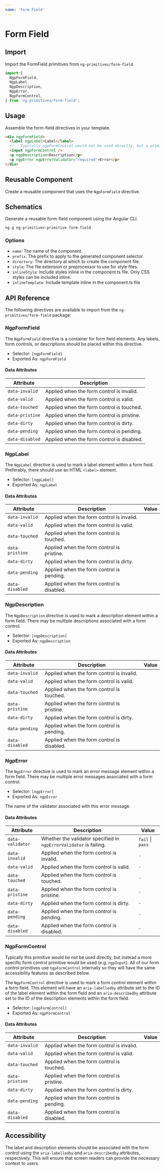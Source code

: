 ```yaml
---
name: 'Form Field'
---
```


# Form Field

<docs-example name="form-field"></docs-example>

## Import

Import the FormField primitives from `ng-primitives/form-field`.

```ts
import {
  NgpFormField,
  NgpLabel,
  NgpDescription,
  NgpError,
  NgpFormControl,
} from 'ng-primitives/form-field';
```

## Usage

Assemble the form-field directives in your template.

```html
<div ngpFormField>
  <label ngpLabel>Label</label>
  <!-- Typically ngpFormControl would not be used directly, but a primitive like ngpInput would be used instead -->
  <input ngpFormControl />
  <p ngpDescription>Description</p>
  <p ngpError ngpErrorValidator="required">Error</p>
</div>
```

## Reusable Component

Create a reusable component that uses the `NgpFormField` directive.

<docs-snippet name="form-field"></docs-snippet>

## Schematics

Generate a reusable form-field component using the Angular CLI.

```bash npm
ng g ng-primitives:primitive form-field
```

### Options

- `name`: The name of the component.
- `prefix`: The prefix to apply to the generated component selector.
- `directory`: The directory at which to create the component file.
- `style`: The file extension or preprocessor to use for style files.
- `inlineStyle`: Include styles inline in the component.ts file. Only CSS styles can be included inline.
- `inlineTemplate`: Include template inline in the component.ts file

## API Reference

The following directives are available to import from the `ng-primitives/form-field` package:

### NgpFormField

The `NgpFormField` directive is a container for form field elements. Any labels, form controls, or descriptions should be placed within this directive.

- Selector: `[ngpFormField]`
- Exported As: `ngpFormField`

#### Data Attributes

| Attribute       | Description                                |
| --------------- | ------------------------------------------ |
| `data-invalid`  | Applied when the form control is invalid.  |
| `data-valid`    | Applied when the form control is valid.    |
| `data-touched`  | Applied when the form control is touched.  |
| `data-pristine` | Applied when the form control is pristine. |
| `data-dirty`    | Applied when the form control is dirty.    |
| `data-pending`  | Applied when the form control is pending.  |
| `data-disabled` | Applied when the form control is disabled. |

### NgpLabel

The `NgpLabel` directive is used to mark a label element within a form field. Preferably, there should use an HTML `<label>` element.

- Selector: `[ngpLabel]`
- Exported As: `ngpLabel`

#### Data Attributes

| Attribute       | Description                                | Value |
| --------------- | ------------------------------------------ | ----- |
| `data-invalid`  | Applied when the form control is invalid.  |
| `data-valid`    | Applied when the form control is valid.    |
| `data-touched`  | Applied when the form control is touched.  |
| `data-pristine` | Applied when the form control is pristine. |
| `data-dirty`    | Applied when the form control is dirty.    |
| `data-pending`  | Applied when the form control is pending.  |
| `data-disabled` | Applied when the form control is disabled. |

### NgpDescription

The `NgpDescription` directive is used to mark a description element within a form field. There may be multiple descriptions associated with a form control.

- Selector: `[ngpDescription]`
- Exported As: `ngpDescription`

#### Data Attributes

| Attribute       | Description                                | Value |
| --------------- | ------------------------------------------ | ----- |
| `data-invalid`  | Applied when the form control is invalid.  |
| `data-valid`    | Applied when the form control is valid.    |
| `data-touched`  | Applied when the form control is touched.  |
| `data-pristine` | Applied when the form control is pristine. |
| `data-dirty`    | Applied when the form control is dirty.    |
| `data-pending`  | Applied when the form control is pending.  |
| `data-disabled` | Applied when the form control is disabled. |

### NgpError

The `NgpError` directive is used to mark an error message element within a form field. There may be multiple error messages associated with a form control.

- Selector: `[ngpError]`
- Exported As: `ngpError`

<response-field name="ngpErrorValidator" type="string">
  The name of the validator associated with this error message.
</response-field>

#### Data Attributes

| Attribute        | Description                                                        | Value            |
| ---------------- | ------------------------------------------------------------------ | ---------------- |
| `data-validator` | Whether the validator specified in `ngpErrorValidator` is failing. | `fail` \| `pass` |
| `data-invalid`   | Applied when the form control is invalid.                          | `-`              |
| `data-valid`     | Applied when the form control is valid.                            | `-`              |
| `data-touched`   | Applied when the form control is touched.                          | `-`              |
| `data-pristine`  | Applied when the form control is pristine.                         | `-`              |
| `data-dirty`     | Applied when the form control is dirty.                            | `-`              |
| `data-pending`   | Applied when the form control is pending.                          | `-`              |
| `data-disabled`  | Applied when the form control is disabled.                         | `-`              |

### NgpFormControl

Typically this primitive would be not be used directly, but instead a more specific form control primitive would be used (e.g. `ngpInput`). All of our form control primitives use `ngpFormControl` internally so they will have the same accessibility features as described below.

The `NgpFormControl` directive is used to mark a form control element within a form field. This element will have an `aria-labelledby` attribute set to the ID of the label element within the form field and an `aria-describedby` attribute set to the ID of the description elements within the form field.

- Selector: `[ngpFormControl]`
- Exported As: `ngpFormControl`

#### Data Attributes

| Attribute       | Description                                | Value |
| --------------- | ------------------------------------------ | ----- |
| `data-invalid`  | Applied when the form control is invalid.  |
| `data-valid`    | Applied when the form control is valid.    |
| `data-touched`  | Applied when the form control is touched.  |
| `data-pristine` | Applied when the form control is pristine. |
| `data-dirty`    | Applied when the form control is dirty.    |
| `data-pending`  | Applied when the form control is pending.  |
| `data-disabled` | Applied when the form control is disabled. |

## Accessibility

The label and description elements should be associated with the form control using the `aria-labelledby` and `aria-describedby` attributes, respectively. This will ensure that screen readers can provide the necessary context to users.
